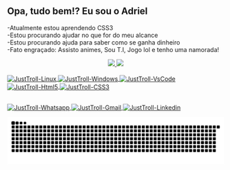 ## Opa, tudo bem!? Eu sou o Adriel

-Atualmente estou aprendendo CSS3<br>
-Estou procurando ajudar no que for do meu alcance<br>
-Estou procurando ajuda para saber como se ganha dinheiro<br>
-Fato engraçado: Assisto animes, Sou T.I, Jogo lol e tenho uma namorada!<br>

<div align="center">
  <a href="https://github.com/JustTroll">
  <img height="180em" src="https://github-readme-stats.vercel.app/api?username=JustTroll&show_icons=true&theme=blue-green&include_all_commits=true&count_private=true"/>
  <img height="140em" src="https://github-readme-stats.vercel.app/api/top-langs/?username=JustTroll&theme=blue-green"/>
</div>

<div style="display: inline_block"><br>
  <img align="center" alt="JustTroll-Linux" height="40" width="50" src="https://cdn.jsdelivr.net/gh/devicons/devicon/icons/linux/linux-original.svg" />
  <img align="center" alt="JustTroll-Windows" height="40" width="50" src="https://cdn.jsdelivr.net/gh/devicons/devicon/icons/windows8/windows8-original.svg" />
  <img align="center" alt="JustTroll-VsCode" height="40" width="50" src="https://cdn.jsdelivr.net/gh/devicons/devicon/icons/vscode/vscode-original.svg" />
  <img align="center" alt="JustTroll-Html5" height="40" width="50" src="https://cdn.jsdelivr.net/gh/devicons/devicon/icons/html5/html5-original.svg"/>
  <img align="center" alt="JustTroll-CSS3" height="40" width="50" src="https://cdn.jsdelivr.net/gh/devicons/devicon/icons/css3/css3-original.svg" />
  
</div>

##
  
<div>
  <a href="https://api.whatsapp.com/send?phone=55054999502846&text=Texto%20aqui">
  <img align= "center" alt="JustTroll-Whatsapp" src="https://img.shields.io/badge/WhatsApp-25D366?style=for-the-badge&logo=whatsapp&logoColor=white" />
  <a href = "mailto:contatojusttroll@gmail.com">
  <img align= "center" alt="JustTroll-Gmail" src="https://img.shields.io/badge/Gmail-D14836?style=for-the-badge&logo=gmail&logoColor=white" />
  <a href="https://www.linkedin.com/in/adriel-de-assis-023998221/">
  <img align= "center" alt="JustTroll-Linkedin" src="https://img.shields.io/badge/LinkedIn-0077B5?style=for-the-badge&logo=linkedin&logoColor=white" />
</div>
 
![Snake animation](https://github.com/JustTroll/JustTroll/blob/output/github-contribution-grid-snake.svg)
